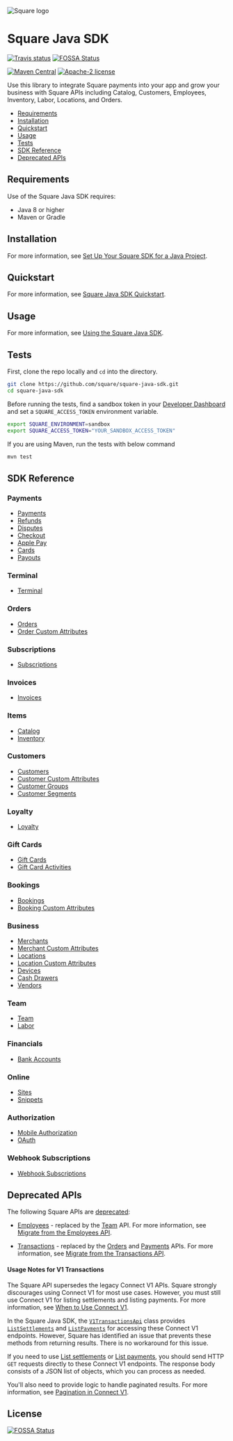 ![Square logo]

# Square Java SDK

[![Travis status](https://travis-ci.com/square/square-java-sdk.svg?branch=master)](https://travis-ci.com/square/square-java-sdk)[![FOSSA Status](https://app.fossa.com/api/projects/git%2Bgithub.com%2FAremixdj%2Fsquare-java-sdk.svg?type=shield)](https://app.fossa.com/projects/git%2Bgithub.com%2FAremixdj%2Fsquare-java-sdk?ref=badge_shield)

[![Maven Central](https://maven-badges.herokuapp.com/maven-central/com.squareup/square/badge.svg)](https://maven-badges.herokuapp.com/maven-central/com.squareup/square)
[![Apache-2 license](https://img.shields.io/badge/license-Apache2-brightgreen.svg)](https://www.apache.org/licenses/LICENSE-2.0)

Use this library to integrate Square payments into your app and grow your business with Square APIs including Catalog, Customers, Employees, Inventory, Labor, Locations, and Orders.

* [Requirements](#requirements)
* [Installation](#installation)
* [Quickstart](#quickstart)
* [Usage](#usage)
* [Tests](#tests)
* [SDK Reference](#sdk-reference)
* [Deprecated APIs](#deprecated-apis)

## Requirements

Use of the Square Java SDK requires:

* Java 8 or higher
* Maven or Gradle

## Installation

For more information, see [Set Up Your Square SDK for a Java Project](https://developer.squareup.com/docs/sdks/java/setup-project).

## Quickstart

For more information, see [Square Java SDK Quickstart](https://developer.squareup.com/docs/sdks/java/quick-start).

## Usage
For more information, see [Using the Square Java SDK](https://developer.squareup.com/docs/sdks/java/using-java-sdk).

## Tests

First, clone the repo locally and `cd` into the directory.

```sh
git clone https://github.com/square/square-java-sdk.git
cd square-java-sdk
```

Before running the tests, find a sandbox token in your [Developer Dashboard] and set a `SQUARE_ACCESS_TOKEN` environment variable.

```sh
export SQUARE_ENVIRONMENT=sandbox
export SQUARE_ACCESS_TOKEN="YOUR_SANDBOX_ACCESS_TOKEN"
```

If you are using Maven, run the tests with below command

```sh
mvn test
```

## SDK Reference

### Payments
* [Payments]
* [Refunds]
* [Disputes]
* [Checkout]
* [Apple Pay]
* [Cards]
* [Payouts]

### Terminal
* [Terminal]

### Orders
* [Orders]
* [Order Custom Attributes]

### Subscriptions
* [Subscriptions]

### Invoices
* [Invoices]

### Items
* [Catalog]
* [Inventory]

### Customers
* [Customers]
* [Customer Custom Attributes]
* [Customer Groups]
* [Customer Segments]

### Loyalty
* [Loyalty]

### Gift Cards
* [Gift Cards]
* [Gift Card Activities]

### Bookings
* [Bookings]
* [Booking Custom Attributes]

### Business
* [Merchants]
* [Merchant Custom Attributes]
* [Locations]
* [Location Custom Attributes]
* [Devices]
* [Cash Drawers]
* [Vendors]

### Team
* [Team]
* [Labor]

### Financials
* [Bank Accounts]

### Online
* [Sites]
* [Snippets]

### Authorization
* [Mobile Authorization]
* [OAuth]

### Webhook Subscriptions
* [Webhook Subscriptions]
## Deprecated APIs

The following Square APIs are [deprecated](https://developer.squareup.com/docs/build-basics/api-lifecycle):
 
* [Employees] - replaced by the [Team] API. For more information, see [Migrate from the Employees API](https://developer.squareup.com/docs/team/migrate-from-v2-employees).
 
* [Transactions] - replaced by the [Orders] and [Payments] APIs.  For more information, see [Migrate from the Transactions API](https://developer.squareup.com/docs/payments-api/migrate-from-transactions-api).

#### Usage Notes for V1 Transactions

The Square API supersedes the legacy Connect V1 APIs. Square strongly discourages using Connect V1 for most use cases.  However, you must still use Connect V1 for listing settlements and listing payments. For more information, see [When to Use Connect V1](https://developer.squareup.com/docs/build-basics/using-connect-v1.html).

In the Square Java SDK, the  [`V1TransactionsApi`](https://github.com/square/square-java-sdk/blob/master/doc/api/v1-transactions.md) class provides [`ListSettlements`](https://github.com/square/square-java-sdk/blob/master/doc/api/v1-transactions.md#list-settlements) and [`ListPayments`](https://github.com/square/square-java-sdk/blob/master/doc/api/v1-transactions.md#list-payments) for accessing these Connect V1 endpoints.  However, Square has identified an issue that prevents these methods from returning results.  There is no workaround for this issue.  

If you need to use [List settlements](https://developer.squareup.com/reference/square/settlements-api/v1-list-settlements) or [List payments](https://developer.squareup.com/reference/square/settlements-api/v1-list-payments), you should send HTTP ```GET``` requests directly to these Connect V1 endpoints.  The response body consists of a JSON list of objects, which you can process as needed.

You'll also need to provide logic to handle paginated results.  For more information, see [Pagination in Connect V1](https://developer.squareup.com/docs/working-with-apis/pagination#pagination-in-connect-v1).


[//]: # "Link anchor definitions"
[Square Logo]: https://docs.connect.squareup.com/images/github/github-square-logo.svg
[Developer Dashboard]: https://developer.squareup.com/apps
[Square API]: https://squareup.com/developers
[sign up for a developer account]: https://squareup.com/signup?v=developers
[Client]: doc/client.md
[Devices]: doc/api/devices.md
[Disputes]: doc/api/disputes.md
[Terminal]: doc/api/terminal.md
[Cash Drawers]: doc/api/cash-drawers.md
[Vendors]: doc/api/vendors.md
[Customer Groups]: doc/api/customer-groups.md
[Customer Segments]: doc/api/customer-segments.md
[Bank Accounts]: doc/api/bank-accounts.md
[Payments]: doc/api/payments.md
[Checkout]: doc/api/checkout.md
[Catalog]: doc/api/catalog.md
[Customers]: doc/api/customers.md
[Customer Custom Attributes]: doc/api/customer-custom-attributes.md
[Inventory]: doc/api/inventory.md
[Labor]: doc/api/labor.md
[Loyalty]: doc/api/loyalty.md
[Bookings]: doc/api/bookings.md
[Booking Custom Attributes]: doc/api/booking-custom-attributes.md
[Locations]: doc/api/locations.md
[Location Custom Attributes]: doc/api/location-custom-attributes.md
[Merchants]: doc/api/merchants.md
[Merchant Custom Attributes]: doc/api/merchant-custom-attributes.md
[Orders]: doc/api/orders.md
[Order Custom Attributes]: doc/api/order-custom-attributes.md
[Invoices]: doc/api/invoices.md
[Apple Pay]: doc/api/apple-pay.md
[Refunds]: doc/api/refunds.md
[Subscriptions]: doc/api/subscriptions.md
[Mobile Authorization]: doc/api/mobile-authorization.md
[OAuth]: doc/api/o-auth.md
[Team]: doc/api/team.md
[Sites]: doc/api/sites.md
[Snippets]: doc/api/snippets.md
[Cards]: doc/api/cards.md
[Payouts]: doc/api/payouts.md
[Gift Cards]: doc/api/gift-cards.md
[Gift Card Activities]: doc/api/gift-card-activities.md
[Employees]: doc/api/employees.md
[Transactions]: doc/api/transactions.md
[Webhook Subscriptions]: doc/api/webhook-subscriptions.md


## License
[![FOSSA Status](https://app.fossa.com/api/projects/git%2Bgithub.com%2FAremixdj%2Fsquare-java-sdk.svg?type=large)](https://app.fossa.com/projects/git%2Bgithub.com%2FAremixdj%2Fsquare-java-sdk?ref=badge_large)